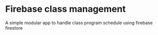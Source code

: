 # Firebase class management

A simple modular app to handle class program schedule using firebase firestore